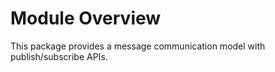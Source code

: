 # Module Overview

This package provides a message communication model with publish/subscribe APIs.
